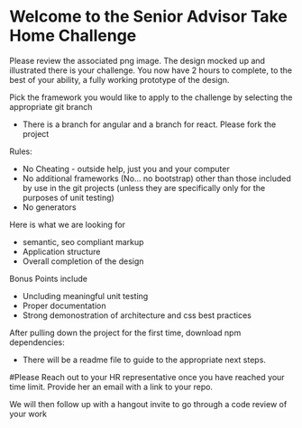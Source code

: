 # Welcome to  the Senior Advisor Take Home Challenge
Please review the associated png image. The design mocked up and illustrated there is your challenge. You now have 2 hours to complete, to the best of your ability, a fully working prototype of the design.

Pick the framework you would like to apply to the challenge by selecting the appropriate git branch
* There is a branch for angular and a branch for react. Please fork the project

Rules:
 * No Cheating -  outside help, just you and your computer
 * No additional frameworks (No... no bootstrap) other than those included by use in the git projects (unless they are specifically only for the purposes of unit testing)
 * No generators


Here is what we are looking for 
 * semantic, seo compliant markup
 * Application structure
 * Overall completion of the design

Bonus Points include
 * Uncluding meaningful unit testing
 * Proper documentation
 * Strong demonostration of architecture and css best practices

After pulling down the project for the first time, download npm dependencies:
* There will be a readme file to guide to the appropriate next steps.


#Please Reach out to your HR representative once you have reached your time limit.
Provide her an email with a link to your repo.

We will then follow up with a hangout invite to go through a code review of your work
